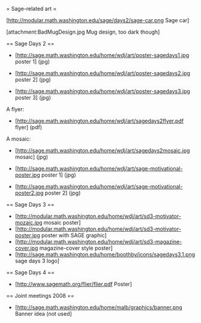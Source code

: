 = Sage-related art =

[http://modular.math.washington.edu/sage/days2/sage-car.png Sage car]

[attachment:BadMugDesign.jpg Mug design, too dark though]

== Sage Days 2 ==

 * [http://sage.math.washington.edu/home/wdj/art/poster-sagedays1.jpg poster 1] (jpg)

 * [http://sage.math.washington.edu/home/wdj/art/poster-sagedays2.jpg poster 2] (jpg)

 * [http://sage.math.washington.edu/home/wdj/art/poster-sagedays3.jpg poster 3] (jpg)

A flyer:

 * [http://sage.math.washington.edu/home/wdj/art/sagedays2flyer.pdf flyer]  (pdf)

A mosaic:

 * [http://sage.math.washington.edu/home/wdj/art/sagedays2mosaic.jpg mosaic] (jpg)

 * [http://sage.math.washington.edu/home/wdj/art/sage-motivational-poster.jpg poster 1] (jpg)

 * [http://sage.math.washington.edu/home/wdj/art/sage-motivational-poster2.jpg poster 2] (jpg)

== Sage Days 3 ==
 * [http://modular.math.washington.edu/home/wdj/art/sd3-motivator-mozaic.jpg mosaic poster]
 * [http://modular.math.washington.edu/home/wdj/art/sd3-motivator-poster.jpg poster with SAGE graphic]
 * [http://modular.math.washington.edu/home/wdj/art/sd3-magazine-cover.jpg magazine-cover style poster]
 * [http://sage.math.washington.edu/home/boothby/icons/sagedays3.1.png sage days 3 logo]

== Sage Days 4 ==
 * [http://www.sagemath.org/flier/flier.pdf Poster]

== Joint meetings 2008 ==
 * [http://sage.math.washington.edu/home/malb/graphics/banner.png Banner idea (not used]


